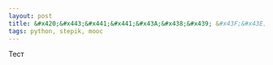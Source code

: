 ```yaml
---
layout: post
title: &#x420;&#x443;&#x441;&#x441;&#x43A;&#x438;&#x439; &#x43F;&#x43E;&#x441;&#x442;
tags: python, stepik, mooc
---
```


Тест